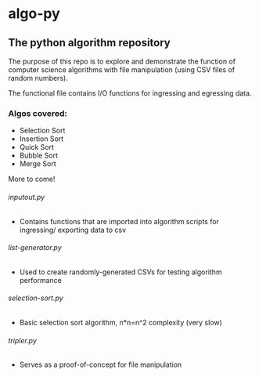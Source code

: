 # algo-py

## The python algorithm repository
The purpose of this repo is to explore and demonstrate the function of computer
science algorithms with file manipulation (using CSV files of random numbers).

The functional file contains I/O functions for ingressing and egressing data.

### Algos covered:
* Selection Sort
* Insertion Sort
* Quick Sort
* Bubble Sort
* Merge Sort

More to come!

###### inputout.py
* Contains functions that are imported into algorithm scripts for ingressing/
exporting data to csv

###### list-generator.py
* Used to create randomly-generated CSVs for testing algorithm performance

###### selection-sort.py
* Basic selection sort algorithm, n\*n=n^2 complexity (very slow)

###### tripler.py
* Serves as a proof-of-concept for file manipulation

